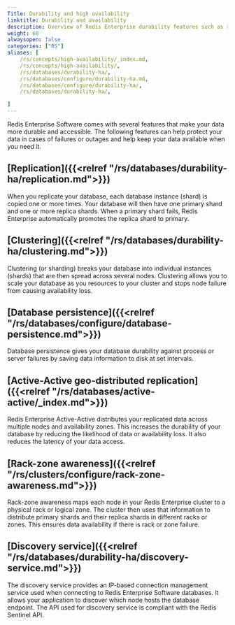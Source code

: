 ```yaml
---
Title: Durability and high availability
linktitle: Durability and availability
description: Overview of Redis Enterprise durability features such as replication, clustering, and rack-zone awareness. 
weight: 60
alwaysopen: false
categories: ["RS"]
aliases: [
    /rs/concepts/high-availability/_index.md,
    /rs/concepts/high-availability/,
    /rs/databases/durability-ha/,
    /rs/databases/configure/durability-ha.md,
    /rs/databases/configure/durability-ha/,
    /rs/databases/durability-ha/,

]
---
```

Redis Enterprise Software comes with several features that make your data more durable and accessible. The following features can help protect your data in cases of failures or outages and help keep your data available when you need it.

## [Replication]({{<relref "/rs/databases/durability-ha/replication.md">}})

When you replicate your database, each database instance (shard) is copied one or more times. Your database will then have one primary shard and one or more replica shards. When a primary shard fails, Redis Enterprise automatically promotes the replica shard to primary. 

## [Clustering]({{<relref "/rs/databases/durability-ha/clustering.md">}})

Clustering (or sharding) breaks your database into individual instances (shards) that are then spread across several nodes. Clustering allows you to scale your database as you resources to your cluster and stops node failure from causing availability loss.

## [Database persistence]({{<relref "/rs/databases/configure/database-persistence.md">}})

Database persistence gives your database durability against process or server failures by saving data information to disk at set intervals.

## [Active-Active geo-distributed replication]({{<relref "/rs/databases/active-active/_index.md">}})

Redis Enterprise Active-Active distributes your replicated data across multiple nodes and availability zones. This increases the durability of your database by reducing the likelihood of data or availability loss. It also reduces the latency of your data access.

## [Rack-zone awareness]({{<relref "/rs/clusters/configure/rack-zone-awareness.md">}})

Rack-zone awareness maps each node in your Redis Enterprise cluster to a physical rack or logical zone. The cluster then uses that information to distribute primary shards and their replica shards in different racks or zones. This ensures data availability if there is rack or zone failure.

## [Discovery service]({{<relref "/rs/databases/durability-ha/discovery-service.md">}})

The discovery service provides an IP-based connection management service used when connecting to Redis Enterprise Software databases. It allows your application to discover which node hosts the database endpoint. The API used for discovery service is compliant with the Redis Sentinel API.